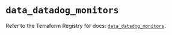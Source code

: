 # `data_datadog_monitors`

Refer to the Terraform Registry for docs: [`data_datadog_monitors`](https://registry.terraform.io/providers/datadog/datadog/3.73.0/docs/data-sources/monitors).
